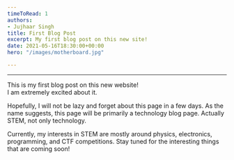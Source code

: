 ```yaml
---
timeToRead: 1
authors:
- Jujhaar Singh
title: First Blog Post
excerpt: My first blog post on this new site!
date: 2021-05-16T18:30:00+00:00
hero: "/images/motherboard.jpg"

---
```

***

This is my first blog post on this new website!  
I am extremely excited about it.

Hopefully, I will not be lazy and forget about this page in a few days. As the name suggests, this page will be primarily a technology blog page. Actually STEM, not only technology.

Currently, my interests in STEM are mostly around physics, electronics, programming, and CTF competitions. Stay tuned for the interesting things that are coming soon!